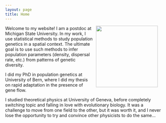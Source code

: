 ```yaml
---
layout: page
title: Home
---
```


<img src="../images/tomasini_professional.jpg" width="200" align="right" style="margin:0px 10px 0px 10px" >
Welcome to my website! I am a postdoc at Michigan State University. In my work, I use statistical methods to study population genetics in a spatial context. The ultimate goal is to use such methods to infer population parameters (density, dispersal rate, etc.) from patterns of genetic diversity.

I did my PhD in population genetics at University of Bern, where I did my thesis on rapid adaptation in the presence of gene flow.

I studied theoretical physics at University of Geneva, before completely switching topic and falling in love with evolutionary biology. It was a challenge to move from one field to the other, but it was worth it, and I never lose the opportunity to try and convince other physicists to do the same…

